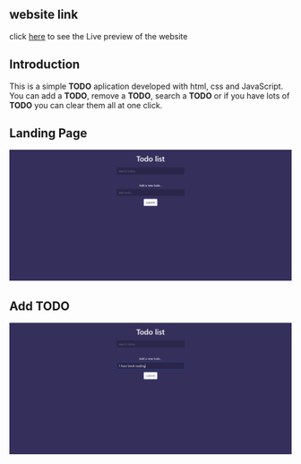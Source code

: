 ## website link
click [here](https://sumanislam.github.io/To-do-list-2/) to see the Live preview of the website

## Introduction
This is a simple __TODO__ aplication developed with html, css and JavaScript. You can add a __TODO__, remove a __TODO__, search a __TODO__ or if you have lots of __TODO__ you can clear them all at one click.

## Landing Page
<img src="readmeimage/1.png" />

## Add TODO
<img src="readmeimage/2.png" />
